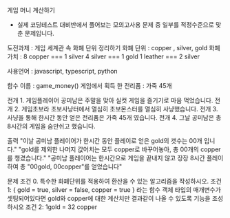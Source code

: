 게임 머니 계산하기
- 실제 코딩테스트 대비반에서 풀어보는 모의고사용 문제 중 일부를 적정수준으로 맞춘 문제입니다.

도전과제 : 게임 세계관 속 화폐 단위 정리하기
화폐 단위 : copper , silver, gold 
화폐 가치 :
8 copper === 1 silver
4 silver === 1 gold
1 leather === 2 silver

사용언어 : javascript, typescript, python

함수 이름 : game_money()
게임에서 획득 한 전리품 : 가죽 45개

전개 1. 게임플레이어 공미남은 주말을 맞아 실컷 게임을 즐기기로 마음 먹었습니다.
전개 2. 게임초보라 초보사냥터에서 열심히 초보몬스터를 열심히 사냥했습니다.
전개 3. 사냥을 통해 한시간 동안 얻은 전리품은 가죽 45개 였습니다.
전개 4. 그날 공미남은 총 8시간의 게임을 숨만쉬고 했습니다.

출력
"이날 공미남 플레이어가 한시간 동안 플레이로 얻은 gold의 갯수는 00개 입니다."
"gold를 제외한 나머지 값어치는 모두 copper로 바꾸어놓아, 총 00개의 copper를 챙겼습니다."
"공미남 플레이어는 한시간으로 게임을 끝내지 않고 장장 8시간 플레이하여 총 "00gold, 00copper"를 얻었습니다"

문제 
조건 0. 특수한 화폐단위를 적용하여 환산을 수 있는 알고리즘을 작성하시오.
조건 1: { gold = true, silver = false, copper = true } 라는 함수 객체 타입의 매개변수가 셋팅되어있다면 gold와 copper에 대한 계산치만 결과같이 나올 수 있도록 기능을 조성하시오
조건 2: 1gold = 32 copper  
